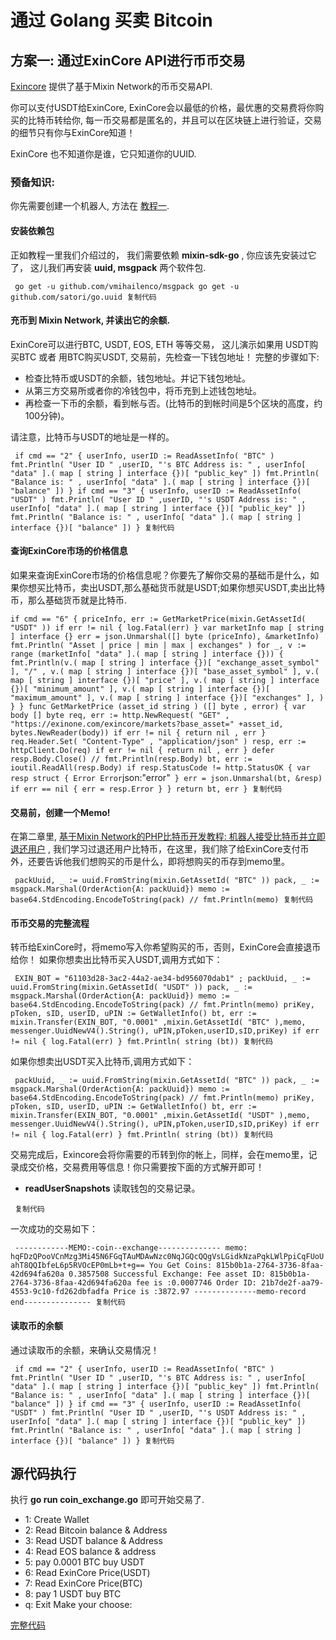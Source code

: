# 通过 Golang 买卖 Bitcoin #

## 方案一: 通过ExinCore API进行币币交易 ##

[Exincore]( https://link.juejin.im?target=https%3A%2F%2Fgithub.com%2Fexinone%2Fexincore ) 提供了基于Mixin Network的币币交易API.

你可以支付USDT给ExinCore, ExinCore会以最低的价格，最优惠的交易费将你购买的比特币转给你, 每一币交易都是匿名的，并且可以在区块链上进行验证，交易的细节只有你与ExinCore知道！

ExinCore 也不知道你是谁，它只知道你的UUID.

### 预备知识: ###

你先需要创建一个机器人, 方法在 [教程一]( https://link.juejin.im?target=https%3A%2F%2Fgithub.com%2Fwenewzhang%2Fmixin_labs-php-bot%2Fblob%2Fmaster%2FREADME-zhchs.md ).

#### 安装依赖包 ####

正如教程一里我们介绍过的， 我们需要依赖 **mixin-sdk-go** , 你应该先安装过它了， 这儿我们再安装 **uuid, msgpack** 两个软件包.

` go get -u github.com/vmihailenco/msgpack go get -u github.com/satori/go.uuid 复制代码`

#### 充币到 Mixin Network, 并读出它的余额. ####

ExinCore可以进行BTC, USDT, EOS, ETH 等等交易， 这儿演示如果用 USDT购买BTC 或者 用BTC购买USDT, 交易前，先检查一下钱包地址！ 完整的步骤如下:

* 检查比特币或USDT的余额，钱包地址。并记下钱包地址。
* 从第三方交易所或者你的冷钱包中，将币充到上述钱包地址。
* 再检查一下币的余额，看到帐与否。(比特币的到帐时间是5个区块的高度，约100分钟)。

请注意，比特币与USDT的地址是一样的。

` if cmd == "2" { userInfo, userID := ReadAssetInfo( "BTC" ) fmt.Println( "User ID " ,userID, "'s BTC Address is: " , userInfo[ "data" ].( map [ string ] interface {})[ "public_key" ]) fmt.Println( "Balance is: " , userInfo[ "data" ].( map [ string ] interface {})[ "balance" ]) } if cmd == "3" { userInfo, userID := ReadAssetInfo( "USDT" ) fmt.Println( "User ID " ,userID, "'s USDT Address is: " , userInfo[ "data" ].( map [ string ] interface {})[ "public_key" ]) fmt.Println( "Balance is: " , userInfo[ "data" ].( map [ string ] interface {})[ "balance" ]) } 复制代码`

#### 查询ExinCore市场的价格信息 ####

如果来查询ExinCore市场的价格信息呢？你要先了解你交易的基础币是什么，如果你想买比特币，卖出USDT,那么基础货币就是USDT;如果你想买USDT,卖出比特币，那么基础货币就是比特币.

` if cmd == "6" { priceInfo, err := GetMarketPrice(mixin.GetAssetId( "USDT" )) if err != nil { log.Fatal(err) } var marketInfo map [ string ] interface {} err = json.Unmarshal([] byte (priceInfo), &marketInfo) fmt.Println( "Asset | price | min | max | exchanges" ) for _, v := range (marketInfo[ "data" ].( map [ string ] interface {})) { fmt.Println(v.( map [ string ] interface {})[ "exchange_asset_symbol" ], "/" , v.( map [ string ] interface {})[ "base_asset_symbol" ], v.( map [ string ] interface {})[ "price" ], v.( map [ string ] interface {})[ "minimum_amount" ], v.( map [ string ] interface {})[ "maximum_amount" ], v.( map [ string ] interface {})[ "exchanges" ], ) } } func GetMarketPrice (asset_id string ) ([] byte , error) { var body [] byte req, err := http.NewRequest( "GET" , "https://exinone.com/exincore/markets?base_asset=" +asset_id, bytes.NewReader(body)) if err != nil { return nil , err } req.Header.Set( "Content-Type" , "application/json" ) resp, err := httpClient.Do(req) if err != nil { return nil , err } defer resp.Body.Close() // fmt.Println(resp.Body) bt, err := ioutil.ReadAll(resp.Body) if resp.StatusCode != http.StatusOK { var resp struct { Error Error `json:"error"` } err = json.Unmarshal(bt, &resp) if err == nil { err = resp.Error } } return bt, err } 复制代码`

#### 交易前，创建一个Memo! ####

在第二章里, [基于Mixin Network的PHP比特币开发教程: 机器人接受比特币并立即退还用户]( https://link.juejin.im?target=https%3A%2F%2Fgithub.com%2Fwenewzhang%2Fmixin_labs-php-bot%2Fblob%2Fmaster%2FREADME2-zhchs.md ) , 我们学习过退还用户比特币，在这里，我们除了给ExinCore支付币外，还要告诉他我们想购买的币是什么，即将想购买的币存到memo里。

` packUuid, _ := uuid.FromString(mixin.GetAssetId( "BTC" )) pack, _ := msgpack.Marshal(OrderAction{A: packUuid}) memo := base64.StdEncoding.EncodeToString(pack) // fmt.Println(memo) 复制代码`

#### 币币交易的完整流程 ####

转币给ExinCore时，将memo写入你希望购买的币，否则，ExinCore会直接退币给你！ 如果你想卖出比特币买入USDT,调用方式如下：

` EXIN_BOT = "61103d28-3ac2-44a2-ae34-bd956070dab1" ; packUuid, _ := uuid.FromString(mixin.GetAssetId( "USDT" )) pack, _ := msgpack.Marshal(OrderAction{A: packUuid}) memo := base64.StdEncoding.EncodeToString(pack) // fmt.Println(memo) priKey, pToken, sID, userID, uPIN := GetWalletInfo() bt, err := mixin.Transfer(EXIN_BOT, "0.0001" ,mixin.GetAssetId( "BTC" ),memo, messenger.UuidNewV4().String(), uPIN,pToken,userID,sID,priKey) if err != nil { log.Fatal(err) } fmt.Println( string (bt)) 复制代码`

如果你想卖出USDT买入比特币,调用方式如下：

` packUuid, _ := uuid.FromString(mixin.GetAssetId( "BTC" )) pack, _ := msgpack.Marshal(OrderAction{A: packUuid}) memo := base64.StdEncoding.EncodeToString(pack) // fmt.Println(memo) priKey, pToken, sID, userID, uPIN := GetWalletInfo() bt, err := mixin.Transfer(EXIN_BOT, "0.0001" ,mixin.GetAssetId( "USDT" ),memo, messenger.UuidNewV4().String(), uPIN,pToken,userID,sID,priKey) if err != nil { log.Fatal(err) } fmt.Println( string (bt)) 复制代码`

交易完成后，Exincore会将你需要的币转到你的帐上，同样，会在memo里，记录成交价格，交易费用等信息！你只需要按下面的方式解开即可！

* **readUserSnapshots** 读取钱包的交易记录。

` 复制代码`

一次成功的交易如下：

` ------------MEMO:-coin--exchange-------------- memo: hqFDzQPooVCnMzg3Mi45N6FGqTAuMDAwNzc0NqJGQcQQgVsLGidkNzaPqkLWlPpiCqFUoUahT8QQIbfeL6p5RVOcEP0mLb+t+g== You Get Coins: 815b0b1a-2764-3736-8faa-42d694fa620a 0.3857508 Successful Exchange: Fee asset ID: 815b0b1a-2764-3736-8faa-42d694fa620a fee is :0.0007746 Order ID: 21b7de2f-aa79-4553-9c10-fd262dbfadfa Price is :3872.97 --------------memo-record end--------------- 复制代码`

#### 读取币的余额 ####

通过读取币的余额，来确认交易情况！

` if cmd == "2" { userInfo, userID := ReadAssetInfo( "BTC" ) fmt.Println( "User ID " ,userID, "'s BTC Address is: " , userInfo[ "data" ].( map [ string ] interface {})[ "public_key" ]) fmt.Println( "Balance is: " , userInfo[ "data" ].( map [ string ] interface {})[ "balance" ]) } if cmd == "3" { userInfo, userID := ReadAssetInfo( "USDT" ) fmt.Println( "User ID " ,userID, "'s USDT Address is: " , userInfo[ "data" ].( map [ string ] interface {})[ "public_key" ]) fmt.Println( "Balance is: " , userInfo[ "data" ].( map [ string ] interface {})[ "balance" ]) } 复制代码`

## 源代码执行 ##

执行 **go run coin_exchange.go** 即可开始交易了.

* 1: Create Wallet
* 2: Read Bitcoin balance & Address
* 3: Read USDT balance & Address
* 4: Read EOS balance & address
* 5: pay 0.0001 BTC buy USDT
* 6: Read ExinCore Price(USDT)
* 7: Read ExinCore Price(BTC)
* 8: pay 1 USDT buy BTC
* q: Exit Make your choose:

[完整代码]( https://link.juejin.im?target=https%3A%2F%2Fgithub.com%2Fwenewzhang%2Fmixin_labs-go-bot%2Fblob%2Fmaster%2Fcoin_exchange%2Fcoin_exchange.go )